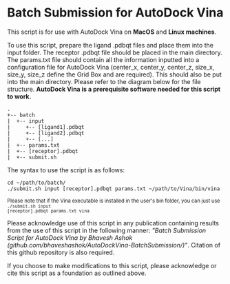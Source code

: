 ﻿# Batch Submission for AutoDock Vina
 
This script is for use with AutoDock Vina on <b>MacOS</b> and <b>Linux machines</b>.

To use this script, prepare the ligand .pdbqt files and place them into the input folder. The receptor .pdbqt file should be placed in the main directory. The params.txt file should contain all the information inputted into a configuration file for AutoDock Vina (center_x, center_y, center_z, size_x, size_y, size_z define the Grid Box and are required). This should also be put into the main directory. Please refer to the diagram below for the file structure. <b>AutoDock Vina is a prerequisite software needed for this script to work.</b>
```
.
+-- batch
|  +-- input
|     +-- [ligand1].pdbqt
|     +-- [ligand2].pdbqt
|     +-- [...]
|  +-- params.txt
|  +-- [receptor].pdbqt
|  +-- submit.sh
```

The syntax to use the script is as follows: <br>
```
cd ~/path/to/batch/
./submit.sh input [receptor].pdbqt params.txt ~/path/to/Vina/bin/vina
```
<sub>Please note that if the Vina executable is installed in the user's bin folder, you can just use <code> ./submit.sh input [receptor].pdbqt params.txt vina </code></sub>

Please acknowledge use of this script in any publication containing results from the use of this script in the following manner: <i>"Batch Submission Script for AutoDock Vina by Bhavesh Ashok (github.com/bhaveshashok/AutoDockVina-BatchSubmission/)"</i>. Citation of this github repository is also required.

If you choose to make modifications to this script, please acknowledge or cite this script as a foundation as outlined above.
